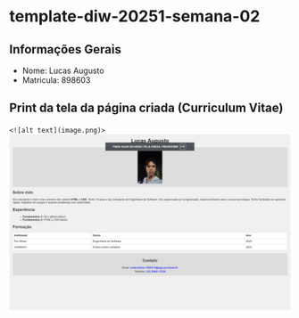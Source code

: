 # template-diw-20251-semana-02

## Informações Gerais
- Nome: Lucas Augusto
- Matricula: 898603

## Print da tela da página criada (Curriculum Vitae)

`<![alt text](image.png)>`
![alt text](image.png)
